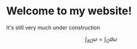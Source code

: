 <script type="text/javascript" async
  src="https://cdnjs.cloudflare.com/ajax/libs/mathjax/2.7.2/MathJax.js?config=TeX-MML-AM_CHTML">
</script>

# Welcome to my website!

It's still very much under construction 

$$ \int_{\partial \Omega} \omega = \int_\Omega d\omega $$
